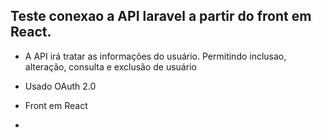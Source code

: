 ## Teste conexao a API laravel a partir do front em React.

  - A API irá tratar as informações do usuário. Permitindo inclusao, alteração, consulta e exclusão de usuário

  - Usado OAuth 2.0
  
  - Front em React

  -

